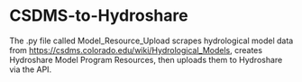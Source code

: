﻿# CSDMS-to-Hydroshare
The .py file called Model_Resource_Upload scrapes hydrological model data from https://csdms.colorado.edu/wiki/Hydrological_Models, creates Hydroshare Model Program Resources, then uploads them to Hydroshare via the API.
